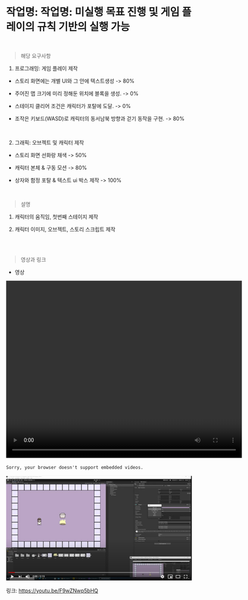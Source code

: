 
# 작업명: 작업명: 미실행 목표 진행 및 게임 플레이의 규칙 기반의 실행 가능

<br>
 
> 해당 요구사항 
1. 프로그래밍: 게임 플레이 제작 

- 스토리 화면에는 개별 UI와 그 안에 텍스트생성 -> 80%

- 주어진 맵 크기에 미리 정해둔 위치에 블록을 생성. -> 0%

- 스테이지 클리어 조건은 캐릭터가 포탈에 도달.  -> 0%

- 조작은 키보드(WASD)로 캐릭터의 동서남북 방향과 걷기 동작을 구현. -> 80%  

<br>

2. 그래픽: 오브젝트 및 캐릭터 제작 

- 스토리 화면 선화랑 채색 -> 50%

- 캐릭터 본체 & 구동 모션 -> 80%

- 상자와 함정 포탈 & 텍스트 ui 박스 제작 -> 100%

<br>

>설명

1) 캐릭터의 움직임, 첫번째 스테이지 제작 

2) 캐릭터 이미지, 오브젝트, 스토리 스크립트 제작

<br><br>

> 영상과 링크

- 영상

<video controls width="640" height="480"><source src="3주차.mp4" type="video/mp4">

    Sorry, your browser doesn't support embedded videos.

</video>

[![관련동영상](./img/3.PNG)](https://youtu.be/F9wZNwp5bHQ)

링크: https://youtu.be/F9wZNwp5bHQ
